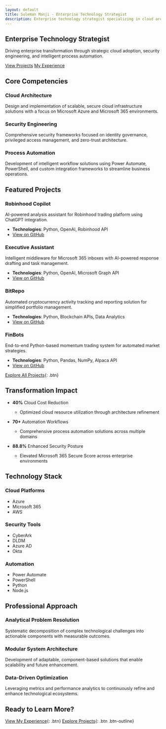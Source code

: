 ```yaml
---
layout: default
title: Suleman Manji - Enterprise Technology Strategist
description: Enterprise technology strategist specializing in cloud architecture, security engineering, and process automation.
---
```


## Enterprise Technology Strategist

Driving enterprise transformation through strategic cloud adoption, security engineering, and intelligent process automation.

<div class="cta-buttons">
    <a href="/projects" class="btn">View Projects</a>
    <a href="/experience" class="btn btn-outline">My Experience</a>
</div>

## Core Competencies

### <i class="fas fa-cloud"></i> Cloud Architecture
Design and implementation of scalable, secure cloud infrastructure solutions with a focus on Microsoft Azure and Microsoft 365 environments.

### <i class="fas fa-shield-alt"></i> Security Engineering
Comprehensive security frameworks focused on identity governance, privileged access management, and zero-trust architecture.

### <i class="fas fa-cogs"></i> Process Automation
Development of intelligent workflow solutions using Power Automate, PowerShell, and custom integration frameworks to streamline business operations.

## Featured Projects

### Robinhood Copilot
AI-powered analysis assistant for Robinhood trading platform using ChatGPT integration.
- **Technologies**: Python, OpenAI, Robinhood API
- [View on GitHub](https://github.com/ssmanji89/robinhood-copilot) <i class="fab fa-github"></i>

### Executive Assistant
Intelligent middleware for Microsoft 365 inboxes with AI-powered response drafting and task management.
- **Technologies**: Python, OpenAI, Microsoft Graph API
- [View on GitHub](https://github.com/ssmanji89/executive-assistant) <i class="fab fa-github"></i>

### BitRepo
Automated cryptocurrency activity tracking and reporting solution for simplified portfolio management.
- **Technologies**: Python, Blockchain APIs, Data Analytics
- [View on GitHub](https://github.com/ssmanji89/bitrepo-repo) <i class="fab fa-github"></i>

### FinBots
End-to-end Python-based momentum trading system for automated market strategies.
- **Technologies**: Python, Pandas, NumPy, Alpaca API
- [View on GitHub](https://github.com/ssmanji89/finBots) <i class="fab fa-github"></i>

[Explore All Projects](/projects){: .btn}

## Transformation Impact

- **40%** Cloud Cost Reduction
  - Optimized cloud resource utilization through architecture refinement

- **70+** Automation Workflows
  - Comprehensive process automation solutions across multiple domains

- **88.8%** Enhanced Security Posture
  - Elevated Microsoft 365 Secure Score across enterprise environments

## Technology Stack

### Cloud Platforms
- <i class="fab fa-microsoft"></i> Azure
- <i class="fas fa-cloud"></i> Microsoft 365
- <i class="fab fa-aws"></i> AWS

### Security Tools
- <i class="fas fa-shield-alt"></i> CyberArk
- <i class="fas fa-user-shield"></i> DLDM
- <i class="fas fa-lock"></i> Azure AD
- <i class="fas fa-key"></i> Okta

### Automation
- <i class="fas fa-cogs"></i> Power Automate
- <i class="fas fa-terminal"></i> PowerShell
- <i class="fas fa-code"></i> Python
- <i class="fab fa-node-js"></i> Node.js

## Professional Approach

### Analytical Problem Resolution
Systematic decomposition of complex technological challenges into actionable components with measurable outcomes.

### Modular System Architecture
Development of adaptable, component-based solutions that enable scalability and future enhancement.

### Data-Driven Optimization
Leveraging metrics and performance analytics to continuously refine and enhance technological ecosystems.

## Ready to Learn More?

[View My Experience](/experience){: .btn}
[Explore Projects](/projects){: .btn .btn-outline}
